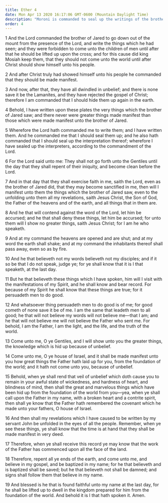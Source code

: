 ```yaml
---
title: Ether 4
date: Mon Apr 13 2020 16:17:06 GMT-0600 (Mountain Daylight Time)
description: "Moroni is commanded to seal up the writings of the brother of Jared—They will not be revealed until men have faith even as the brother of Jared—Christ commands men to believe His words and those of His disciples—Men are commanded to repent, believe the gospel, and be saved."
order: 4
---
```


1 And the Lord commanded the brother of Jared to go down out of the mount from the presence of the Lord, and write the things which he had seen; and they were forbidden to come unto the children of men until after that he should be lifted up upon the cross; and for this cause did king Mosiah keep them, that they should not come unto the world until after Christ should show himself unto his people.

2 And after Christ truly had showed himself unto his people he commanded that they should be made manifest.

3 And now, after that, they have all dwindled in unbelief; and there is none save it be the Lamanites, and they have rejected the gospel of Christ; therefore I am commanded that I should hide them up again in the earth.

4 Behold, I have written upon these plates the very things which the brother of Jared saw; and there never were greater things made manifest than those which were made manifest unto the brother of Jared.

5 Wherefore the Lord hath commanded me to write them; and I have written them. And he commanded me that I should seal them up; and he also hath commanded that I should seal up the interpretation thereof; wherefore I have sealed up the interpreters, according to the commandment of the Lord.

6 For the Lord said unto me: They shall not go forth unto the Gentiles until the day that they shall repent of their iniquity, and become clean before the Lord.

7 And in that day that they shall exercise faith in me, saith the Lord, even as the brother of Jared did, that they may become sanctified in me, then will I manifest unto them the things which the brother of Jared saw, even to the unfolding unto them all my revelations, saith Jesus Christ, the Son of God, the Father of the heavens and of the earth, and all things that in them are.

8 And he that will contend against the word of the Lord, let him be accursed; and he that shall deny these things, let him be accursed; for unto them will I show no greater things, saith Jesus Christ; for I am he who speaketh.

9 And at my command the heavens are opened and are shut; and at my word the earth shall shake; and at my command the inhabitants thereof shall pass away, even so as by fire.

10 And he that believeth not my words believeth not my disciples; and if it so be that I do not speak, judge ye; for ye shall know that it is I that speaketh, at the last day.

11 But he that believeth these things which I have spoken, him will I visit with the manifestations of my Spirit, and he shall know and bear record. For because of my Spirit he shall know that these things are true; for it persuadeth men to do good.

12 And whatsoever thing persuadeth men to do good is of me; for good cometh of none save it be of me. I am the same that leadeth men to all good; he that will not believe my words will not believe me—that I am; and he that will not believe me will not believe the Father who sent me. For behold, I am the Father, I am the light, and the life, and the truth of the world.

13 Come unto me, O ye Gentiles, and I will show unto you the greater things, the knowledge which is hid up because of unbelief.

14 Come unto me, O ye house of Israel, and it shall be made manifest unto you how great things the Father hath laid up for you, from the foundation of the world; and it hath not come unto you, because of unbelief.

15 Behold, when ye shall rend that veil of unbelief which doth cause you to remain in your awful state of wickedness, and hardness of heart, and blindness of mind, then shall the great and marvelous things which have been hid up from the foundation of the world from you—yea, when ye shall call upon the Father in my name, with a broken heart and a contrite spirit, then shall ye know that the Father hath remembered the covenant which he made unto your fathers, O house of Israel.

16 And then shall my revelations which I have caused to be written by my servant John be unfolded in the eyes of all the people. Remember, when ye see these things, ye shall know that the time is at hand that they shall be made manifest in very deed.

17 Therefore, when ye shall receive this record ye may know that the work of the Father has commenced upon all the face of the land.

18 Therefore, repent all ye ends of the earth, and come unto me, and believe in my gospel, and be baptized in my name; for he that believeth and is baptized shall be saved; but he that believeth not shall be damned; and signs shall follow them that believe in my name.

19 And blessed is he that is found faithful unto my name at the last day, for he shall be lifted up to dwell in the kingdom prepared for him from the foundation of the world. And behold it is I that hath spoken it. Amen.

